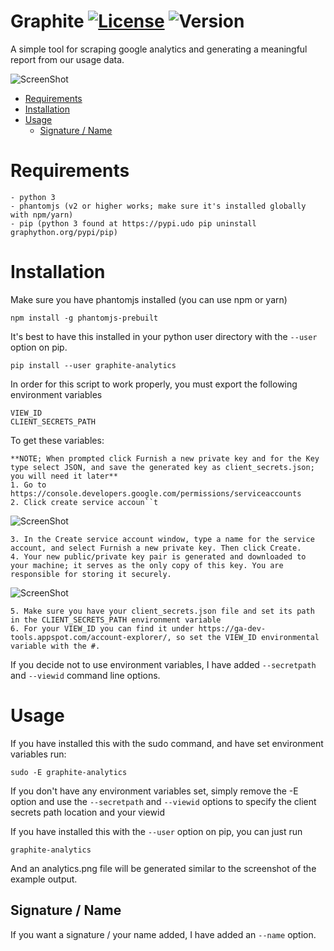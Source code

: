 # Graphite [![License](https://img.shields.io/badge/License-Apache%202.0-blue.svg)](https://opensource.org/licenses/Apache-2.0) ![Version](https://img.shields.io/badge/version-v.0.1.17-blue.svg)
A simple tool for scraping google analytics and generating a meaningful report from our usage data.

![ScreenShot](http://i.imgur.com/eXdtzwQ.png)

<!-- toc -->

- [Requirements](#requirements)
- [Installation](#installation)
- [Usage](#usage)
  * [Signature / Name](#signature--name)

<!-- tocstop -->

# Requirements

```
- python 3
- phantomjs (v2 or higher works; make sure it's installed globally with npm/yarn)
- pip (python 3 found at https://pypi.udo pip uninstall graphython.org/pypi/pip)

```
# Installation

Make sure you have phantomjs installed (you can use npm or yarn)

`npm install -g phantomjs-prebuilt`

It's best to have this installed in your python user directory with the `--user` option on pip. 

`pip install --user graphite-analytics`

In order for this script to work properly, you must export the following environment variables
```
VIEW_ID
CLIENT_SECRETS_PATH
```

To get these variables:
```
**NOTE; When prompted click Furnish a new private key and for the Key type select JSON, and save the generated key as client_secrets.json; you will need it later**
1. Go to https://console.developers.google.com/permissions/serviceaccounts
2. Click create service accoun``t
```
![ScreenShot](https://i.imgur.com/NTYgQ7o.png)
```
3. In the Create service account window, type a name for the service account, and select Furnish a new private key. Then click Create.
4. Your new public/private key pair is generated and downloaded to your machine; it serves as the only copy of this key. You are responsible for storing it securely.
```
![ScreenShot](https://i.imgur.com/zVPRCcH.png)
```
5. Make sure you have your client_secrets.json file and set its path in the CLIENT_SECRETS_PATH environment variable
6. For your VIEW_ID you can find it under https://ga-dev-tools.appspot.com/account-explorer/, so set the VIEW_ID environmental variable with the #.
```

If you decide not to use environment variables, I have added `--secretpath` and `--viewid` command line options. 

# Usage

If you have installed this with the sudo command, and have set environment variables run:

`sudo -E graphite-analytics`

If you don't have any environment variables set, simply remove the -E option and use the `--secretpath` and `--viewid` options to specify the client secrets path location and your viewid

If you have installed this with the `--user` option on pip, you can just run

`graphite-analytics` 

And an analytics.png file will be generated similar to the screenshot of the example output.

## Signature / Name

If you want a signature / your name added, I have added an `--name` option.
